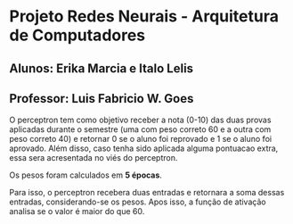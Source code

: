 # Projeto Redes Neurais - Arquitetura de Computadores

## Alunos: Erika Marcia e Italo Lelis
## Professor: Luis Fabricio W. Goes

O perceptron tem como objetivo receber a nota (0-10) das duas provas aplicadas
durante o semestre (uma com peso correto 60 e a outra com peso correto 40) e retornar 0 se
o aluno foi reprovado e 1 se o aluno foi aprovado. Além disso, caso tenha sido aplicada alguma pontuacao extra, essa sera
acresentada no viés do perceptron.

Os pesos foram calculados em **5 épocas**.

Para isso, o perceptron recebera duas entradas e retornara a soma dessas
entradas, considerando-se os pesos. Apos isso, a função de ativação analisa
se o valor é maior do que 60.
